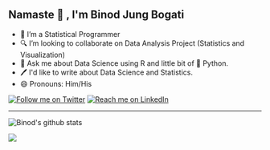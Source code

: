 ## Namaste :pray: , I'm Binod Jung Bogati

- 💼 I’m a Statistical Programmer
- 🔍 I’m looking to collaborate on Data Analysis Project (Statistics and Visualization)
- 💬 Ask me about Data Science using R and little bit of :snake: Python.
- 🖊 I'd like to write about Data Science and Statistics.
- 😄 Pronouns: Him/His 

[![Follow me on Twitter](https://img.shields.io/twitter/follow/bjungbogati?style=social)](https://twitter.com/bjungbogati) [![Reach me on LinkedIn](https://img.shields.io/badge/LinkedIn--_.svg?style=social&logo=linkedin)](https://www.linkedin.com/in/bjungbogati/)

---

![Binod's github stats](https://github-readme-stats.vercel.app/api?username=bjungbogati)

![](https://komarev.com/ghpvc/?username=bjungbogati)


[Blog]: https://bjungbogati.com
[Facebook]: https://facebook.com/bjungbogati
[Twitter]: https://twitter.com/bjungbogati
[Linkedin]: https://linkedin.com/in/bjungbogati
